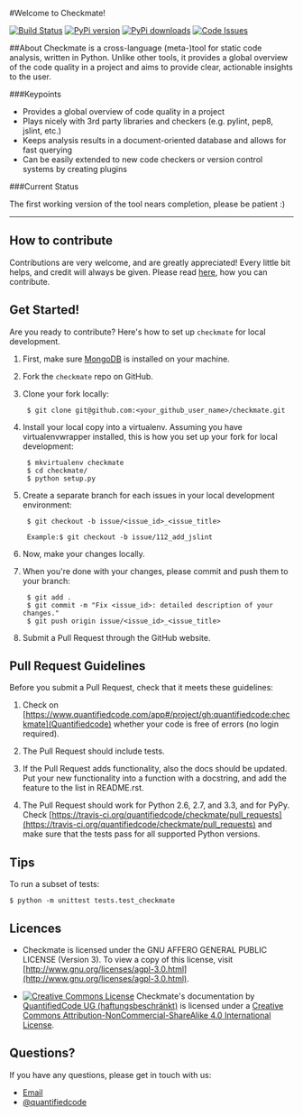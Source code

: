 #Welcome to Checkmate!

[![Build Status](https://travis-ci.org/quantifiedcode/checkmate.svg?branch=master)](https://travis-ci.org/quantifiedcode/checkmate)
[![PyPi version](https://pypip.in/v/checkmate/badge.png)](https://pypi.python.org/pypi/checkmate)
[![PyPi downloads](https://pypip.in/d/checkmate/badge.png)](https://pypi.python.org/pypi/checkmate)
[![Code Issues](http://www.quantifiedcode.com/project/gh:quantifiedcode:checkmate/badge.svg)](http://www.quantifiedcode.com/app#/project/gh:quantifiedcode:checkmate)

##About
Checkmate is a cross-language (meta-)tool for static code analysis, written in Python. Unlike other tools, it provides a global overview of the code quality in a project and aims to provide clear, actionable insights to the user.

###Keypoints

* Provides a global overview of code quality in a project
* Plays nicely with 3rd party libraries and checkers (e.g. pylint, pep8, jslint, etc.)
* Keeps analysis results in a document-oriented database and allows for fast querying
* Can be easily extended to new code checkers or version control systems by creating plugins

###Current Status

The first working version of the tool nears completion, please be patient :)

---------------

## How to contribute

Contributions are very welcome, and are greatly appreciated! Every little bit helps, and credit will always be given. Please read [here](CONTRIBUTING.md), how you can contribute.

## Get Started!
Are you ready to contribute? Here's how to set up `checkmate` for local development.

1. First, make sure [MongoDB](http://docs.mongodb.org/manual/installation/) is installed on your machine.

2. Fork the `checkmate` repo on GitHub.

3. Clone your fork locally:

        $ git clone git@github.com:<your_github_user_name>/checkmate.git

4. Install your local copy into a virtualenv. Assuming you have virtualenvwrapper installed, this is how you set up your fork for local development:

        $ mkvirtualenv checkmate
        $ cd checkmate/
        $ python setup.py

5. Create a separate branch for each issues in your local development environment:

        $ git checkout -b issue/<issue_id>_<issue_title>

        Example:$ git checkout -b issue/112_add_jslint

6. Now, make your changes locally.

7. When you're done with your changes, please commit and push them to your branch:

        $ git add .
        $ git commit -m "Fix <issue_id>: detailed description of your changes."
        $ git push origin issue/<issue_id>_<issue_title>

8. Submit a Pull Request through the GitHub website.

## Pull Request Guidelines

Before you submit a Pull Request, check that it meets these guidelines:

1. Check on [https://www.quantifiedcode.com/app#/project/gh:quantifiedcode:checkmate](Quantifiedcode) whether your code is free of errors (no login required).

2. The Pull Request should include tests.

3. If the Pull Request adds functionality, also the docs should be updated. Put your new functionality into a function with a docstring, and add the feature to the list in README.rst.

4. The Pull Request should work for Python 2.6, 2.7, and 3.3, and for PyPy. Check [https://travis-ci.org/quantifiedcode/checkmate/pull_requests](https://travis-ci.org/quantifiedcode/checkmate/pull_requests) and make sure that the tests pass for all supported Python versions.

## Tips

To run a subset of tests:

    $ python -m unittest tests.test_checkmate

## Licences

* Checkmate is licensed under the GNU AFFERO GENERAL PUBLIC LICENSE (Version 3). To view a copy of this license, visit [http://www.gnu.org/licenses/agpl-3.0.html](http://www.gnu.org/licenses/agpl-3.0.html).

* [![Creative Commons License](https://i.creativecommons.org/l/by-nc-sa/4.0/80x15.png)](http://creativecommons.org/licenses/by-nc/4.0/)
Checkmate's documentation by [QuantifiedCode UG (haftungsbeschränkt)](https://github.com/quantifiedcode/checkmate) is licensed under a [Creative Commons Attribution-NonCommercial-ShareAlike 4.0 International License](http://creativecommons.org/licenses/by-nc-sa/4.0/).

## Questions?

If you have any questions, please get in touch with us:

* [Email](https://www.quantifiedcode.com/contact)
* [@quantifiedcode](https://twitter.com/quantifiedcode)
